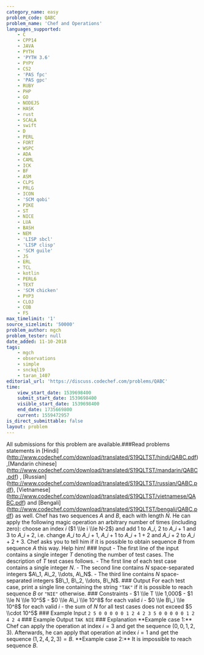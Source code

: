 ```yaml
---
category_name: easy
problem_code: QABC
problem_name: 'Chef and Operations'
languages_supported:
    - C
    - CPP14
    - JAVA
    - PYTH
    - 'PYTH 3.6'
    - PYPY
    - CS2
    - 'PAS fpc'
    - 'PAS gpc'
    - RUBY
    - PHP
    - GO
    - NODEJS
    - HASK
    - rust
    - SCALA
    - swift
    - D
    - PERL
    - FORT
    - WSPC
    - ADA
    - CAML
    - ICK
    - BF
    - ASM
    - CLPS
    - PRLG
    - ICON
    - 'SCM qobi'
    - PIKE
    - ST
    - NICE
    - LUA
    - BASH
    - NEM
    - 'LISP sbcl'
    - 'LISP clisp'
    - 'SCM guile'
    - JS
    - ERL
    - TCL
    - kotlin
    - PERL6
    - TEXT
    - 'SCM chicken'
    - PYP3
    - CLOJ
    - COB
    - FS
max_timelimit: '1'
source_sizelimit: '50000'
problem_author: mgch
problem_tester: null
date_added: 11-10-2018
tags:
    - mgch
    - observations
    - simple
    - snckql19
    - taran_1407
editorial_url: 'https://discuss.codechef.com/problems/QABC'
time:
    view_start_date: 1539698400
    submit_start_date: 1539698400
    visible_start_date: 1539698400
    end_date: 1735669800
    current: 1559472957
is_direct_submittable: false
layout: problem
---
```

All submissions for this problem are available.\###Read problems statements in \[Hindi\](http://www.codechef.com/download/translated/S19QLTST/hindi/QABC.pdf) ,\[Mandarin chinese\](http://www.codechef.com/download/translated/S19QLTST/mandarin/QABC.pdf) , \[Russian\](http://www.codechef.com/download/translated/S19QLTST/russian/QABC.pdf), \[Vietnamese\](http://www.codechef.com/download/translated/S19QLTST/vietnamese/QABC.pdf) and \[Bengali\](http://www.codechef.com/download/translated/S19QLTST/bengali/QABC.pdf) as well. Chef has two sequences $A$ and $B$, each with length $N$. He can apply the following magic operation an arbitrary number of times (including zero): choose an index $i$ ($1 \\le i \\le N-2$) and add $1$ to $A\_i$, $2$ to $A\_{i+1}$ and $3$ to $A\_{i+2}$, i.e. change $A\_i$ to $A\_i+1$, $A\_{i+1}$ to $A\_{i+1}+2$ and $A\_{i+2}$ to $A\_{i+2}+3$. Chef asks you to tell him if it is possible to obtain sequence $B$ from sequence $A$ this way. Help him! ### Input - The first line of the input contains a single integer $T$ denoting the number of test cases. The description of $T$ test cases follows. - The first line of each test case contains a single integer $N$. - The second line contains $N$ space-separated integers $A\_1, A\_2, \\dots, A\_N$. - The third line contains $N$ space-separated integers $B\_1, B\_2, \\dots, B\_N$. ### Output For each test case, print a single line containing the string `"TAK"` if it is possible to reach sequence $B$ or `"NIE"` otherwise. ### Constraints - $1 \\le T \\le 1,000$ - $1 \\le N \\le 10^5$ - $0 \\le A\_i \\le 10^8$ for each valid $i$ - $0 \\le B\_i \\le 10^8$ for each valid $i$ - the sum of $N$ for all test cases does not exceed $5 \\cdot 10^5$ ### Example Input ``` 2 5 0 0 0 0 0 1 2 4 2 3 5 0 0 0 0 0 1 2 4 2 4 ``` ### Example Output ``` TAK NIE ``` ### Explanation \*\*Example case 1:\*\* Chef can apply the operation at index $i = 3$ and get the sequence $(0,0,1,2,3)$. Afterwards, he can apply that operation at index $i = 1$ and get the sequence $(1,2,4,2,3) = B$. \*\*Example case 2:\*\* It is impossible to reach sequence $B$.
